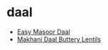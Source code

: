 # daal

 * [Easy Masoor Daal](../index/e/easy-masoor-daal.json)
 * [Makhani Daal Buttery Lentils](../index/m/makhani-daal-buttery-lentils.json)
